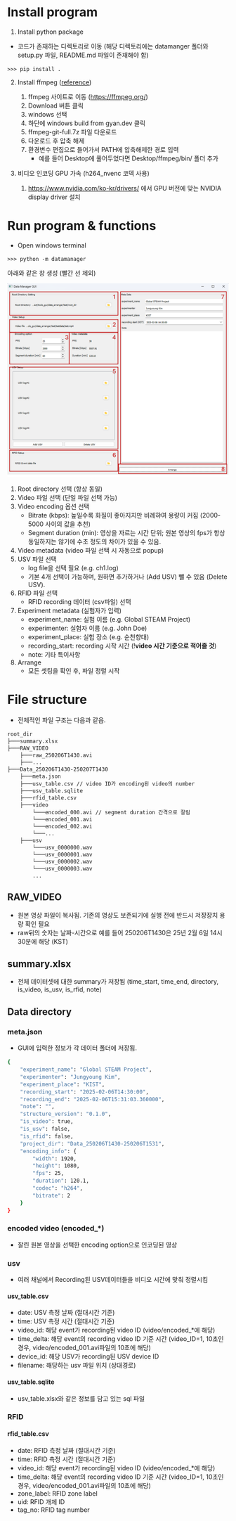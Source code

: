 # Install program
1. Install python package
- 코드가 존재하는 디렉토리로 이동 (해당 디렉토리에는 datamanger 폴더와 setup.py 파일, README.md 파일이 존재해야 함)
```
>>> pip install .
```

2. Install ffmpeg ([reference](https://angelplayer.tistory.com/351))
    1) ffmpeg 사이트로 이동 (https://ffmpeg.org/)
    2) Download 버튼 클릭
    3) windows 선택
    4) 하단에 windows build from gyan.dev 클릭
    5) ffmpeg-git-full.7z 파일 다운로드
    6) 다운로드 후 압축 해제 
    6) 환경변수 편집으로 들어가서 PATH에 압축해제한 경로 입력
        - 예를 들어 Desktop에 풀어두었다면 Desktop/ffmpeg/bin/ 폴더 추가

3. 비디오 인코딩 GPU 가속 (h264_nvenc 코덱 사용)
    1) https://www.nvidia.com/ko-kr/drivers/ 에서 GPU 버전에 맞는 NVIDIA display driver 설치

# Run program & functions
- Open windows terminal
```
>>> python -m datamanager
```
아래와 같은 창 생성 (빨간 선 제외)

![GUI MAIN](figures/gui_functions.png)

1) Root directory 선택 (항상 동일)
2) Video 파일 선택 (단일 파일 선택 가능)
3) Video encoding 옵션 선택
    - Bitrate (kbps): 높일수록 화질이 좋아지지만 비례햐여 용량이 커짐 (2000-5000 사이의 값을 추천)
    - Segment duration (min): 영상을 자르는 시간 단위; 원본 영상의 fps가 항상 동일하지는 않기에 수초 정도의 차이가 있을 수 있음.
4) Video metadata (video 파일 선택 시 자동으로 popup)
5) USV 파일 선택
    - log file을 선택 필요 (e.g. ch1.log)
    - 기본 4개 선택이 가능하며, 원하면 추가하거나 (Add USV) 뺄 수 있음 (Delete USV).
6) RFID 파일 선택
    - RFID recording 데이터 (csv파일) 선택
7) Experiment metadata (실험자가 입력)
    - experiment_name: 실험 이름 (e.g. Global STEAM Project)
    - experimenter: 실험자 이름 (e.g. John Doe)
    - experiment_place: 실험 장소 (e.g. 순천향대)
    - recording_start: recording 시작 시간 (!**video 시간 기준으로 적어줄 것**)
    - note: 기타 특이사항
8) Arrange
    - 모든 셋팅을 확인 후, 파일 정렬 시작


# File structure
- 전체적인 파일 구조는 다음과 같음.
```tree
root_dir
├───summary.xlsx
├───RAW_VIDEO
    ├───raw_250206T1430.avi
    ├───...
├───Data_250206T1430-250207T1430
    ├───meta.json
    ├───usv_table.csv // video ID가 encoding된 video의 number
    ├───usv_table.sqlite
    ├───rfid_table.csv
    ├───video
        └───encoded_000.avi // segment duration 간격으로 잘림
        └───encoded_001.avi    
        └───encoded_002.avi    
        └───...
    ├───usv
        └───usv_0000000.wav
        └───usv_0000001.wav
        └───usv_0000002.wav
        └───usv_0000003.wav
        ...
```

## RAW_VIDEO
- 원본 영상 파일이 복사됨. 기존의 영상도 보존되기에 실행 전에 반드시 저장장치 용량 확인 필요
- raw뒤의 숫자는 날짜-시간으로 예를 들어 250206T1430은 25년 2월 6일 14시 30분에 해당 (KST)

## summary.xlsx
- 전체 데이터셋에 대한 summary가 저장됨 (time_start, time_end, directory, is_video, is_usv, is_rfid, note)

## Data directory
### meta.json
- GUI에 입력한 정보가 각 데이터 폴더에 저장됨.

```bash
{
    "experiment_name": "Global STEAM Project",
    "experimenter": "Jungyoung Kim",
    "experiment_place": "KIST",
    "recording_start": "2025-02-06T14:30:00",
    "recording_end": "2025-02-06T15:31:03.360000",
    "note": "",
    "structure_version": "0.1.0",
    "is_video": true,
    "is_usv": false,
    "is_rfid": false,
    "project_dir": "Data_250206T1430-250206T1531",
    "encoding_info": {
        "width": 1920,
        "height": 1080,
        "fps": 25,
        "duration": 120.1,
        "codec": "h264",
        "bitrate": 2
    }
}
```

### encoded video (encoded_*)
- 잘린 원본 영상을 선택한 encoding option으로 인코딩된 영상

### usv
- 여러 채널에서 Recording된 USV데이터들을 비디오 시간에 맞춰 정렬시킴
#### usv_table.csv
- date: USV 측정 날짜 (절대시간 기준)
- time: USV 측정 시간 (절대시간 기준)
- video_id: 해당 event가 recording된 video ID (video/encoded_*에 해당)
- time_delta: 해당 event의 recording video ID 기준 시간 (video_ID=1, 10초인 경우, video/encoded_001.avi파일의 10초에 해당)
- device_id: 해당 USV가 recording된 USV device ID
- filename: 해당하는 usv 파일 위치 (상대경로)
#### usv_table.sqlite
- usv_table.xlsx와 같은 정보를 담고 있는 sql 파일

### RFID
#### rfid_table.csv
- date: RFID 측정 날짜 (절대시간 기준)
- time: RFID 측정 시간 (절대시간 기준)
- video_id: 해당 event가 recording된 video ID (video/encoded_*에 해당)
- time_delta: 해당 event의 recording video ID 기준 시간 (video_ID=1, 10초인 경우, video/encoded_001.avi파일의 10초에 해당)
- zone_label: RFID zone label
- uid: RFID 개체 ID
- tag_no: RFID tag number
